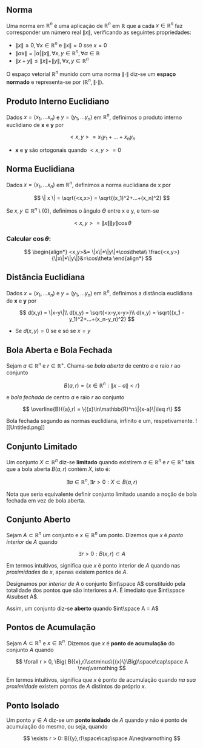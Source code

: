 ## Norma

Uma norma em $\mathbb{R}^n$ é uma aplicação de $\mathbb{R}^n$ em $\mathbb{R}$ que a cada ${x}\in\mathbb{R}^n$ faz corresponder um número real $\|{x}\|$, verificando as seguintes propriedades:

- $\|{x}\| \geq 0, \forall{x}\in\mathbb{R}^n \text{ e } \|{x}\|=0\text{ sse } {x} = 0$
- $\|\alpha{x}\|= |\alpha|\|{x}\|, \forall{x},{y}\in\mathbb{R}^n,\forall\alpha\in\mathbb{R}$
- $\|{x+y}\|\leq \|{x}\|+\|{y}\|, \forall{x},{y}\in\mathbb{R}^n$

O espaço vetorial $\mathbb{R}^n$ munido com uma norma $\|\cdot\|$ diz-se um **espaço normado** e representa-se por $(\mathbb{R}^n,\|\cdot\|)$.

## Produto Interno Euclidiano

Dados ${x}=(x_1,…x_n)$ e ${y}=(y_1,…y_n)$ em $\mathbb{R}^n$, definimos o produto interno euclidiano de **x** e **y** por

$$
<x,y>= x_1y_1 +...+x_ny_n	
$$

- **x** e **y** são ortogonais quando $<x,y> = 0$

## Norma Euclidiana

Dados ${x}=(x_1,…x_n)$ em $\mathbb{R}^n$, definimos a norma euclidiana de x por

$$
\| x \| = \sqrt{<x,x>} = \sqrt{(x_1)^2+...+(x_n)^2}
$$

Se $x, y \in \mathbb{R}^n \setminus \{0\}$, definimos o ângulo $Θ$ entre x e y, e tem-se

$$
<x,y> = \|x\|\|y\|\cos\theta
$$

### Calcular $\cos\theta$:

$$
\begin{align*}
<x,y>&= \|x\|*\|y\|*\cos\theta\\
\frac{<x,y>}{\|x\|*\|y\|}&=\cos\theta
\end{align*}
$$

## Distância Euclidiana

Dados ${x}=(x_1,…x_n)$ e ${y}=(y_1,…y_n)$ em $\mathbb{R}^n$, definimos a distância euclidiana de **x** e **y** por

$$
d(x,y) = \|x-y\|\\
d(x,y) = \sqrt{<x-y,x-y>}\\
d(x,y) = \sqrt{(x_1 - y_1)^2+...+(x_n-y_n)^2}
$$

- Se $d(x,y)= 0$ se e só se $x = y$

## Bola Aberta e Bola Fechada

Sejam ${a}\in\mathbb{R}^n$ e $r\in\mathbb{R}^+$. Chama-se _bola aberta_ de centro ${a}$ e raio $r$ ao conjunto

$$
B({a},r) = \{{x}\in\mathbb{R}^n:\|{x-a}\|<r\}
$$

e _bola fechada_ de centro ${a}$ e raio $r$ ao conjunto

$$
\overline{B}({a},r) = \{{x}\in\mathbb{R}^n:\|{x-a}\|\leq r\}
$$

Bola fechada segundo as normas euclidiana, infinito e um, respetivamente.
![[Untitled.png]]

## Conjunto Limitado

Um conjunto $X\subset\mathbb{R}^n$ diz-se **limitado** quando existirem ${a}\in\mathbb{R}^n$ e $r\in\mathbb{R}^+$ tais que a bola aberta $B({a},r)$ contém $X$, isto é:

$$
\exists a \in \mathbb{R}^n, \exists r > 0: X\subset B({a},r)
$$

Nota que seria equivalente definir conjunto limitado usando a noção de bola fechada em vez de bola aberta.

## Conjunto Aberto

Sejam $A\subset\mathbb{R}^n$ um conjunto e ${x}\in\mathbb{R}^n$ um ponto. Dizemos que ${x}$ é _ponto interior_ de $A$ quando

$$
\exists r > 0: B({x},r)\subset A
$$

Em termos intuitivos, significa que ${x}$ é ponto interior de $A$ quando nas _proximidades_ de ${x}$, apenas existem pontos de $A$.

Designamos por _interior de_ $A$ o conjunto $int\space A$ constituído pela totalidade dos pontos que são interiores a $A$. É imediato que $int\space A\subset A$.

Assim, um conjunto diz-se **aberto** quando $int\space A = A$

## Pontos de Acumulação

Sejam $A\subset\mathbb{R}^n$ e ${x}\in\mathbb{R}^n$. Dizemos que ${x}$ é **ponto de acumulação** do conjunto $A$ quando

$$
\forall r > 0, \Big( B({x},r)\setminus\{{x}\}\Big)\space\cap\space A \neq\varnothing
$$

Em termos intuitivos, significa que ${x}$ é ponto de acumulação quando _na sua proximidade_ existem pontos de $A$ distintos do próprio ${x}$.

## Ponto Isolado

Um ponto ${y}\in A$ diz-se um **ponto isolado** de $A$ quando ${y}$ não é ponto de acumulação do mesmo, ou seja, quando

$$
\exists r > 0: B({y},r)\space\cap\space A\neq\varnothing
$$
